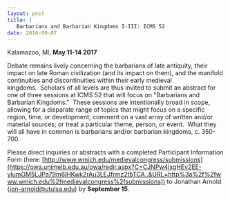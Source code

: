 ```yaml
---
layout: post
title: |
   Barbarians and Barbarian Kingdoms I-III: ICMS 52
date: 2016-09-07
---
```


Kalamazoo, MI, **May 11-14 2017**

Debate remains lively
concerning the barbarians of late antiquity, their impact on late Roman
civilization (and its impact on them), and the manifold continuities and
discontinuities within their early medieval kingdoms.  Scholars of all
levels are thus invited to submit an abstract for one of three sessions
at ICMS 52 that will focus on "Barbarians and Barbarian
Kingdoms."  These sessions are intentionally broad in scope, allowing
for a disparate range of topics that might focus on a specific region,
time, or development; comment on a vast array of written and/or material
sources; or treat a particular theme, person, or event.  What they will
all have in common is barbarians and/or barbarian kingdoms, c.
350-700.

Please direct inquiries or abstracts with a
completed Participant Information Form (here:
[http://www.wmich.edu/medievalcongress/submissions](https://owa.unimelb.edu.au/owa/redir.aspx?C=CJNPw4ixgHEv2EE-ylumOM5LJPa79m6lHKwk2rAu3LEJfrmz2tbTCA..&URL=http%3a%2f%2fwww.wmich.edu%2fmedievalcongress%2fsubmissions))
to Jonathan Arnold
([jon-arnold@utulsa.edu](https://owa.unimelb.edu.au/owa/redir.aspx?C=Tei7pKx31K3bkQQ0BeFNmytjswXL6tAsGGxEgsVt7ooJfrmz2tbTCA..&URL=mailto%3ajon-arnold%40utulsa.edu))
by **September 15**.
